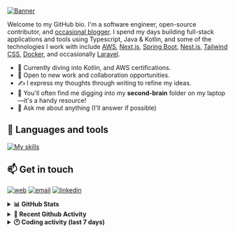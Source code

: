 [![Banner](https://raw.githubusercontent.com/wilfriedago/wilfriedago/main/assets/1.png)][website]

Welcome to my GitHub bio. I'm a software engineer, open-source contributor, and [occasional blogger][blog]. I spend my days building full-stack applications and tools using Typescript, Java & Kotlin, and some of the technologies I work with include [AWS](https://aws.amazon.com/fr/), [Next.js](https://nextjs.org/), [Spring Boot](https://spring.io/projects/spring-boot), [Nest.js](https://nestjs.com/), [Tailwind CSS](https://github.com/tailwindlabs/tailwindcss), [Docker](https://www.docker.com/), and occasionally [Laravel](https://laravel.com/).

- 🔭 Currently diving into Kotlin, and AWS certifications.
- 👯 Open to new work and collaboration opportunities.
- ✍️ I express my thoughts through writing to refine my ideas.
- 🧠 You'll often find me digging into my **second-brain** folder on my laptop—it's a handy resource!
- 💬 Ask me about anything (I'll answer if possible)

## 🎨 Languages and tools

[![My skills](https://skillicons.dev/icons?i=typescript,js,nodejs,nest,java,kotlin,spring,python,fastapi,django,aws,docker,vscode,idea,tailwind&perline=15)](https://wilfriedago.dev/about#skills)

## 📫 Get in touch
[![web](https://img.shields.io/badge/WEBSITE-12100E?logo=google-earth&color=282A36)][website]
[![email](https://img.shields.io/badge/MAIL-12100E?logo=mailgun&color=282A36)][mail]
[![linkedin](https://img.shields.io/badge/LINKEDIN-12100E?logo=linkedin&color=282A36)][linkedin]


<details>
  <summary><b>📊 GitHub Stats</b></summary>
	<br/>
	<p align="left">
		<img width="49.5%" src="https://github-readme-stats.vercel.app/api?username=wilfriedago&show_icons=true&count_private=true&title_color=10b981&icon_color=10b981&theme=react&hide_border=true" />
		<img width="49.5%" src="https://streak-stats.demolab.com/?user=wilfriedago&hide_border=true&theme=react&ring=10b981&fire=fff&currStreakNum=fff&sideLabels=10b981&currStreakLabel=10b981&sideNums=fff" />
	</p>
</details>

<details>
  <summary><b>📅 Recent Github Activity</b></summary>
	<br>

<!--RECENT_ACTIVITY:last_update-->
Last Updated: Saturday, March 8th, 2025, 4:14:27 AM
<!--RECENT_ACTIVITY:last_update_end-->

<!--RECENT_ACTIVITY:start-->
1. ⭐ Starred [huggingface/agents-course](https://github.com/huggingface/agents-course)<br>
2. ⭐ Starred [PennyroyalTea/gibberlink](https://github.com/PennyroyalTea/gibberlink)<br>
3. ⭐ Starred [pentaho/pentaho-platform-plugin-common-ui](https://github.com/pentaho/pentaho-platform-plugin-common-ui)<br>
4. 🔱 Forked [wilfriedago/expo-ai-chatbot-lite](https://github.com/wilfriedago/expo-ai-chatbot-lite) from [expo-ai-chatbot/expo-ai-chatbot-lite](https://github.com/expo-ai-chatbot/expo-ai-chatbot-lite)<br>
5. ⭐ Starred [expo-ai-chatbot/expo-ai-chatbot-lite](https://github.com/expo-ai-chatbot/expo-ai-chatbot-lite)<br>
<!--RECENT_ACTIVITY:end-->
</details>

<details>
  <summary><b>🕐 Coding activity (last 7 days)</b></summary>
	<br>

<!--START_SECTION:waka-->

```python
Total Time: 31 hrs 12 mins

Java              18 hrs 1 min    ██████████████░░░░░░░░░░░   56.65 %
Dart              3 hrs 22 mins   ██▓░░░░░░░░░░░░░░░░░░░░░░   10.60 %
TypeScript        1 hr 15 mins    █░░░░░░░░░░░░░░░░░░░░░░░░   03.97 %
JavaScript        55 mins         ▓░░░░░░░░░░░░░░░░░░░░░░░░   02.92 %
Other             36 mins         ▒░░░░░░░░░░░░░░░░░░░░░░░░   01.93 %
```

<!--END_SECTION:waka-->
</details>

[website]: https://wilfriedago.dev
[linkedin]: https://linkedin.com/in/wilfriedago
[blog]: https://wilfriedago.dev/blog
[mail]: mailto:me@wilfriedago.dev
